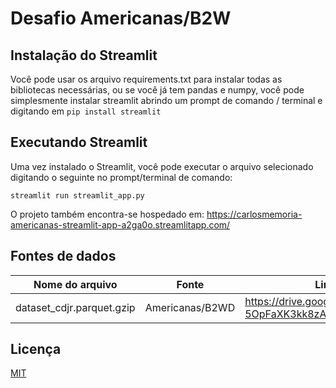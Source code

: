 # Desafio Americanas/B2W


## Instalação do Streamlit
Você pode usar os arquivo requirements.txt para instalar todas as bibliotecas necessárias, ou se você já tem pandas e numpy, você pode simplesmente instalar streamlit abrindo um prompt de comando / terminal e digitando em `pip install streamlit`

## Executando Streamlit
Uma vez instalado o Streamlit, você pode executar o arquivo selecionado digitando o seguinte no prompt/terminal de comando:

`streamlit run streamlit_app.py`

O projeto também encontra-se hospedado em: https://carlosmemoria-americanas-streamlit-app-a2ga0o.streamlitapp.com/

## Fontes de dados
| Nome do arquivo                             | Fonte                       | Link de origem                                                         |
|---------------------------------------------|-----------------------------|------------------------------------------------------------------------|
| dataset_cdjr.parquet.gzip                   | Americanas/B2WD             | https://drive.google.com/file/d/1HXq9mczY-5OpFaXK3kk8zAgFEgEgF3jt/view |

## Licença
[MIT](https://choosealicense.com/licenses/mit/)
